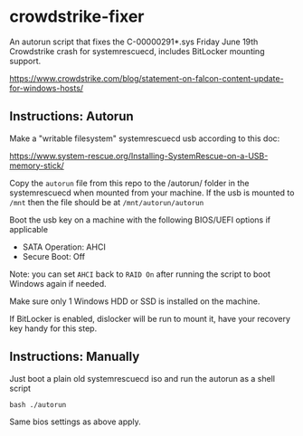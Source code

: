 # crowdstrike-fixer
An autorun script that fixes the C-00000291*.sys Friday June 19th Crowdstrike crash for systemrescuecd, includes BitLocker mounting support. 

https://www.crowdstrike.com/blog/statement-on-falcon-content-update-for-windows-hosts/

## Instructions: Autorun

Make a "writable filesystem" systemrescuecd usb according to this doc:

 https://www.system-rescue.org/Installing-SystemRescue-on-a-USB-memory-stick/

Copy the `autorun` file from this repo to the /autorun/ folder in the systemrescuecd when mounted from your machine. If the usb is mounted to `/mnt` then the file should be at `/mnt/autorun/autorun`

Boot the usb key on a machine with the following BIOS/UEFI options if applicable
- SATA Operation: AHCI
- Secure Boot: Off

Note: you can set `AHCI` back to `RAID On` after running the script to boot Windows again if needed.

Make sure only 1 Windows HDD or SSD is installed on the machine.

If BitLocker is enabled, dislocker will be run to mount it, have your recovery key handy for this step.

## Instructions: Manually

Just boot a plain old systemrescuecd iso and run the autorun as a shell script

`bash ./autorun`

Same bios settings as above apply.

